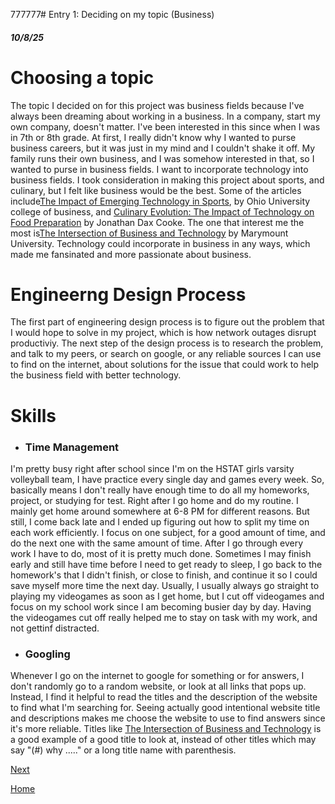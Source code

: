 777777# Entry 1: Deciding on my topic (Business)
##### 10/8/25

# Choosing a topic

The topic I decided on for this project was business fields because I've always been dreaming about working in a business. In a company, start my own company, doesn't matter. I've been interested in this since when I was in 7th or 8th grade. At first, I really didn't know why I wanted to purse business careers, but it was just in my mind and I couldn't shake it off. My family runs their own business, and I was somehow interested in that, so I wanted to purse in business fields. I want to incorporate technology into business fields. I took consideration in making this project about sports, and culinary, but I felt like business would be the best. Some of the articles include[The Impact of Emerging Technology in Sports](https://www.ohio.edu/business/academics/graduate/professional-master-sports-administration/resources/technology-sports), by Ohio University college of business, and [Culinary Evolution: The Impact of Technology on Food Preparation](https://daxcooke.net/culinary-evolution-the-impact-of-technology-on-food-preparation/) by Jonathan Dax Cooke. The one that interest me the most is[The Intersection of Business and Technology](https://online.marymount.edu/blog/intersection-business-and-technology) by Marymount University. Technology could incorporate in business in any ways, which made me fansinated and more passionate about business.


# Engineerng Design Process
The first part of engineering design process is to figure out the problem that I would hope to solve in my project, which is how network outages disrupt productiviy. The next step of the design process is to research the problem, and talk to my peers, or search on google, or any reliable sources I can use to find on the internet, about solutions for the issue that could work to help the business field with better technology.


# Skills
<ul>
  <li> <h3>Time Management </h3> </li>
</ul>

I'm pretty busy right after school since I'm on the HSTAT girls varsity volleyball team, I have practice every single day and games every week. So, basically means I don't really have enough time to do all my homeworks, project, or studying for test. Right after I go home and do my routine. I mainly get home around somewhere at 6-8 PM for different reasons. But still, I come back late and I ended up figuring out how to split my time on each work efficiently. I focus on one subject, for a good amount of time, and do the next one with the same amount of time. After I go through every work I have to do, most of it is pretty much done. Sometimes I may finish early and still have time before I need to get ready to sleep, I go back to the homework's that I didn't finish, or close to finish, and continue it so I could save myself more time the next day. Usually, I usually always go straight to playing my videogames as soon as I get home, but I cut off videogames and focus on my school work since I am becoming busier day by day. Having the videogames cut off really helped me to stay on task with my work, and not gettinf distracted. 

<ul>
  <li> <h3> Googling </h3> </li>
</ul>

Whenever I go on the internet to google for something or for answers, I don't randomly go to a random website, or look at all links that pops up. Instead, I find it helpful to read the titles and the description of the website to find what I'm searching for. Seeing actually good intentional website title and descriptions makes me choose the website to use to find answers since it's more reliable. Titles like [The Intersection of Business and Technology](https://online.marymount.edu/blog/intersection-business-and-technology) is a good example of a good title to look at, instead of other titles which may say "(#) why ....." or a long title name with parenthesis. 










[Next](entry02.md)

[Home](../README.md)
